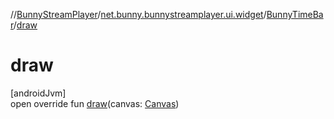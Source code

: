 //[BunnyStreamPlayer](../../../index.md)/[net.bunny.bunnystreamplayer.ui.widget](../index.md)/[BunnyTimeBar](index.md)/[draw](draw.md)

# draw

[androidJvm]\
open override fun [draw](draw.md)(canvas: [Canvas](https://developer.android.com/reference/kotlin/android/graphics/Canvas.html))